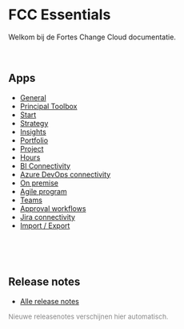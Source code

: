﻿# FCC Essentials

Welkom bij de Fortes Change Cloud documentatie.

<div style='display: flex; gap: 3rem; flex-wrap: wrap; margin-top: 2rem;'>

<div style='min-width:220px;'>
<h2>Apps</h2>
<ul>
  <li><a href='apps/general/'>General</a></li>
  <li><a href='apps/principal-toolbox/'>Principal Toolbox</a></li>
  <li><a href='apps/start/'>Start</a></li>
  <li><a href='apps/strategy/'>Strategy</a></li>
  <li><a href='apps/insights/'>Insights</a></li>
  <li><a href='apps/portfolio/'>Portfolio</a></li>
  <li><a href='apps/project/'>Project</a></li>
  <li><a href='apps/hours/'>Hours</a></li>
  <li><a href='apps/bi-connectivity/'>BI Connectivity</a></li>
  <li><a href='apps/azure-devops-connectivity/'>Azure DevOps connectivity</a></li>
  <li><a href='apps/on-premise/'>On premise</a></li>
  <li><a href='apps/agile-program/'>Agile program</a></li>
  <li><a href='apps/teams/'>Teams</a></li>
  <li><a href='apps/approval-workflows/'>Approval workflows</a></li>
  <li><a href='apps/jira-connectivity/'>Jira connectivity</a></li>
  <li><a href='apps/import-export/'>Import / Export</a></li>
</ul>
</div>

<div style='min-width:220px;'>
<h2>Release notes</h2>
<ul>
  <li><a href='release-notes.md'>Alle release notes</a></li>
</ul>
<p style='color: #888; font-size: 0.95em;'>Nieuwe releasenotes verschijnen hier automatisch.</p>
</div>
</div>
